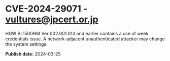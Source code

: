 # CVE-2024-29071 - vultures@jpcert.or.jp

HGW BL1500HM Ver 002.001.013 and earlier contains a use of week credentials issue. A network-adjacent unauthenticated attacker may change the system settings.

**Publish date:** 2024-03-25
